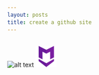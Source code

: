 ```yaml
---
layout: posts
title: create a github site
---
```

##


![alt text]( /assets/images/git.jpg "First you need to install git on your computer")
![alt text](https://github.com/adam-p/markdown-here/raw/master/src/common/images/icon48.png "Logo Title Text 1")